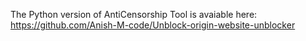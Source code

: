 The Python version of AntiCensorship Tool is avaiable here: https://github.com/Anish-M-code/Unblock-origin-website-unblocker
